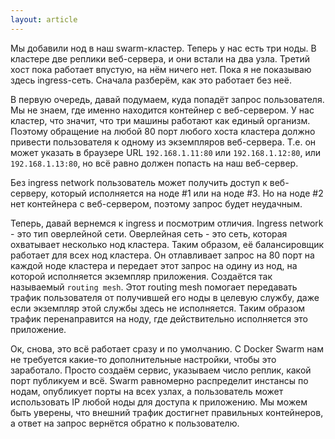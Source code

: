 ```yaml
---
layout: article
---
```


Мы добавили нод в наш swarm-кластер. Теперь у нас есть три ноды. В кластере две реплики веб-сервера, и они встали на два узла. Третий хост пока работает впустую, на нём ничего нет. Пока я не показываю здесь ingress-сеть. Сначала разберём, как это работает без неё.

В первую очередь, давай подумаем, куда попадёт запрос пользователя. Мы не знаем, где именно находится контейнер с веб-сервером. У нас кластер, что значит, что три машины работают как единый организм. Поэтому обращение на любой 80 порт любого хоста кластера должно привести пользователя к одному из экземпляров веб-сервера. Т.е. он может указать в браузере URL `192.168.1.11:80` или `192.168.1.12:80`, или `192.168.1.13:80`, но всё равно должен попасть на наш веб-сервер.

Без ingress network пользователь может получить доступ к веб-серверу, который исполняется на ноде #1 или на ноде #3. Но на ноде #2 нет контейнера с веб-сервером, поэтому запрос будет неудачным.

Теперь, давай вернемся к ingress и посмотрим отличия. Ingress network - это тип оверлейной сети. Оверлейная сеть - это сеть, которая охватывает несколько нод кластера. Таким образом, её балансировщик работает для всех нод кластера. Он отлавливает запрос на 80 порт на каждой ноде кластера и передает этот запрос на одину из нод, на которой исполняется экземпляр приложения. Создаётся так называемый `routing mesh`. Этот routing mesh помогает передавать трафик пользователя от получившей его ноды в целевую службу, даже если экземпляр этой службы здесь не исполняется. Таким образом трафик перенаправится на ноду, где действительно исполняется это приложение.

Ок, снова, это всё работает сразу и по умолчанию. С Docker Swarm нам не требуется какие-то дополнительные настройки, чтобы это заработало. Просто создаём сервис, указываем число реплик, какой порт публикуем и всё. Swarm равномерно распределит инстансы по нодам, опубликует порты на всех узлах, а пользователь может использовать IP любой ноды для доступа к приложению. Мы можем быть уверены, что внешний трафик достигнет правильных контейнеров, а ответ на запрос вернётся обратно к пользователю.

